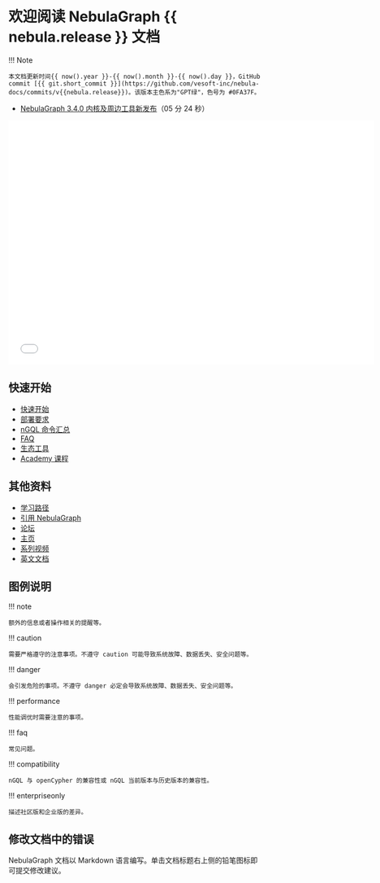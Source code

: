 # 欢迎阅读 NebulaGraph {{ nebula.release }} 文档

!!! Note
    
    本文档更新时间{{ now().year }}-{{ now().month }}-{{ now().day }}，GitHub commit [{{ git.short_commit }}](https://github.com/vesoft-inc/nebula-docs/commits/v{{nebula.release}})。该版本主色系为"GPT绿"，色号为 #0FA37F。

<!--
!!! caution

    该版本文档仅包括 NebulaGraph {{ nebula.release }} 社区版内容和对应版本的周边工具内容。NebulaGraph {{ nebula.release }} 未发布企业版（[企业版发布周期通常为 6 个月](20.appendix/6.eco-tool-version.md)）。详情查看[版本发布说明](20.appendix/release-notes/nebula-comm-release-note.md)。


!!! Compatibility

    在 NebulaGraph 3.2 的版本中，允许存在无 Tag 的点，但从 NebulaGraph 3.3.0 开始默认不支持无 Tag 的点。
    
NebulaGraph 是一款开源的、分布式的、易扩展的原生图数据库，能够承载数千亿个点和数万亿条边的超大规模数据集，并且提供毫秒级查询。
-->

* [NebulaGraph 3.4.0 内核及周边工具新发布](https://www.bilibili.com/video/BV12R4y1e7U7)（05 分 24 秒）

 <iframe src="//player.bilibili.com/player.html?aid=352066616&bvid=BV12R4y1e7U7&cid=1012135082&page=1&high_quality=1" scrolling="no" border="0" frameborder="no" framespacing="0" allowfullscreen="true" width="720px" height="480px"> </iframe>
 

## 快速开始

* [快速开始](2.quick-start/1.quick-start-overview.md)
* [部署要求](4.deployment-and-installation/1.resource-preparations.md)
* [nGQL 命令汇总](2.quick-start/6.cheatsheet-for-ngql-command.md)
* [FAQ](20.appendix/0.FAQ.md)
* [生态工具](20.appendix/6.eco-tool-version.md)
* [Academy 课程](https://academic.nebula-graph.io/intro/)

## 其他资料

- [学习路径](https://academic.nebula-graph.io/?lang=ZH_CN)
- [引用 NebulaGraph](https://arxiv.org/abs/2206.07278)
- [论坛](https://discuss.nebula-graph.com.cn/)
- [主页](https://nebula-graph.com.cn/)
- [系列视频](https://space.bilibili.com/472621355)
- [英文文档](https://docs.nebula-graph.io/)

## 图例说明

<!-- 
本文有 40+ 个 caution。
本文有 30+ 个 danger。
本文有 80+ 个 compatibility 和兼容性提示。
-->

!!! note

    额外的信息或者操作相关的提醒等。

!!! caution

    需要严格遵守的注意事项。不遵守 caution 可能导致系统故障、数据丢失、安全问题等。

!!! danger

    会引发危险的事项。不遵守 danger 必定会导致系统故障、数据丢失、安全问题等。

!!! performance

    性能调优时需要注意的事项。

!!! faq

    常见问题。

!!! compatibility

    nGQL 与 openCypher 的兼容性或 nGQL 当前版本与历史版本的兼容性。

!!! enterpriseonly

    描述社区版和企业版的差异。
    
## 修改文档中的错误
 
NebulaGraph 文档以 Markdown 语言编写。单击文档标题右上侧的铅笔图标即可提交修改建议。
